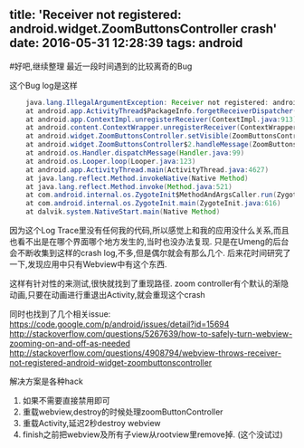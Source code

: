 title: 'Receiver not registered: android.widget.ZoomButtonsController crash'
date: 2016-05-31 12:28:39
tags: android
---
#好吧,继续整理 最近一段时间遇到的比较离奇的Bug

这个Bug log是这样

``` java
	java.lang.IllegalArgumentException: Receiver not registered: android.widget.ZoomButtonsController$1@487a4290
	at android.app.ActivityThread$PackageInfo.forgetReceiverDispatcher(ActivityThread.java:793)
	at android.app.ContextImpl.unregisterReceiver(ContextImpl.java:913)
	at android.content.ContextWrapper.unregisterReceiver(ContextWrapper.java:331)
	at android.widget.ZoomButtonsController.setVisible(ZoomButtonsController.java:404)
	at android.widget.ZoomButtonsController$2.handleMessage(ZoomButtonsController.java:178)
	at android.os.Handler.dispatchMessage(Handler.java:99)
	at android.os.Looper.loop(Looper.java:123)
	at android.app.ActivityThread.main(ActivityThread.java:4627)
	at java.lang.reflect.Method.invokeNative(Native Method)
	at java.lang.reflect.Method.invoke(Method.java:521)
	at com.android.internal.os.ZygoteInit$MethodAndArgsCaller.run(ZygoteInit.java:858)
	at com.android.internal.os.ZygoteInit.main(ZygoteInit.java:616)
	at dalvik.system.NativeStart.main(Native Method)
```

因为这个Log Trace里没有任何我的代码,所以感觉上和我的应用没什么关系,而且也看不出是在哪个界面哪个地方发生的,当时也没办法复现.
只是在Umeng的后台会不断收集到这样的crash log,不多,但是偶尔就会有那么几个.
后来花时间研究了一下,发现应用中只有Webview中有这个东西.

这样有针对性的来测试,很快就找到了重现路径. zoom controller有个默认的渐隐动画,只要在动画进行重退出Activity,就会重现这个crash

同时也找到了几个相关issue:
https://code.google.com/p/android/issues/detail?id=15694
http://stackoverflow.com/questions/5267639/how-to-safely-turn-webview-zooming-on-and-off-as-needed
http://stackoverflow.com/questions/4908794/webview-throws-receiver-not-registered-android-widget-zoombuttonscontroller

解决方案是各种hack
1. 如果不需要直接禁用即可
2. 重载webview,destroy的时候处理zoomButtonController
3. 重载Activity,延迟2秒destroy webview
4. finish之前把webview及所有子view从rootview里remove掉. (这个没试过)